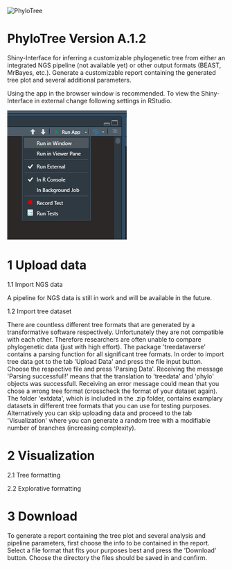 ![PhyloTree](https://user-images.githubusercontent.com/115372379/194724253-723baff7-d091-45d3-acdc-8330f91e428b.jpg)
# PhyloTree Version A.1.2

Shiny-Interface for inferring a customizable phylogenetic tree from either an integrated NGS pipeline (not available yet) or other output formats (BEAST, MrBayes, etc.).
Generate a customizable report containing the generated tree plot and several additional parameters. 


Using the app in the browser window is recommended.
To view the Shiny-Interface in external change following settings in RStudio.

![alt text](https://github.com/infinity-a11y/phylo_tree/blob/main/readme.png)



# 1 Upload data
  
  1.1 Import NGS data
  
  A pipeline for NGS data is still in work and will be available in the future. 
  
  
  1.2 Import tree dataset
  
  There are countless different tree formats that are generated by a transformative software respectively. Unfortunately they are not compatible with each other.
  Therefore researchers are often unable to compare phylogenetic data (just with high effort). The package 'treedataverse' contains a parsing function for all 
  significant tree formats. 
  In order to import tree data got to the tab 'Upload Data' and press the file input button. Choose the respective file and press 'Parsing Data'. Receiving the
  message 'Parsing successfull!' means that the translation to 'treedata' and 'phylo' objects was successfull. Receiving an error message could mean that you
  chose a wrong tree format (crosscheck the format of your dataset again).  
  The folder 'extdata', which is included in the .zip folder, contains examplary datasets in different tree formats that you can use for testing purposes. 
  Alternatively you can skip uploading data and proceed to the tab 'Visualization' where you can generate a random tree with a modifiable number of branches
  (increasing complexity).
  
  
# 2 Visualization
   
  2.1 Tree formatting
   
   
  2.2 Explorative formatting
   
   
# 3 Download
To generate a report containing the tree plot and several analysis and pipeline parameters, first choose the info to be contained in the report. Select a file format
that fits your purposes best and press the 'Download' button. Choose the directory the files should be saved in and confirm. 
